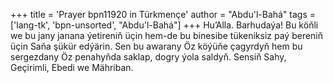 +++
title = 'Prayer bpn11920 in Türkmençe'
author = "Abdu'l-Bahá"
tags = ['lang-tk', 'bpn-unsorted', "Abdu'l-Bahá"]
+++
Hu’Alla.
    Barhudaýa! Bu köňli we bu jany janana ýetireniň üçin hem-de bu binesibe tükeniksiz paý bereniň üçin Saňa şükür edýärin. Sen bu awarany Öz köýüňe çagyrdyň hem bu sergezdany Öz penahyňda saklap, dogry ýola saldyň. Sensiň Sahy, Geçirimli, Ebedi we Mähriban.
